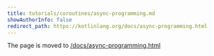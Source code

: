 ```yaml
---
title: tutorials/coroutines/async-programming.md
showAuthorInfo: false
redirect_path: https://kotlinlang.org/docs/async-programming.html
---
```


The page is moved to [/docs/async-programming.html](/docs/async-programming.html)
